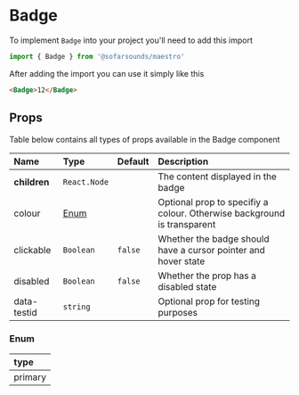 # Badge

To implement `Badge` into your project you'll need to add this import
```js
import { Badge } from '@sofarsounds/maestro'
```

After adding the import you can use it simply like this
```html
<Badge>12</Badge>
```

## Props
Table below contains all types of props available in the Badge component

| Name          | Type  | Default         | Description                      |
| :------------ | :-----| :-------------- | :------------------------------- |
| **children** | `React.Node`   |           | The content displayed in the badge                                       
| colour       | [Enum](#enum)  |           | Optional prop to specifiy a colour. Otherwise background is transparent  
| clickable    | `Boolean`      | `false`   | Whether the badge should have a cursor pointer and hover state           
| disabled     | `Boolean`      | `false`   | Whether the prop has a disabled state                                    
| data-testid  | `string`       |           | Optional prop for testing purposes                                       

### Enum
| type    |
| :-------|
| primary |
